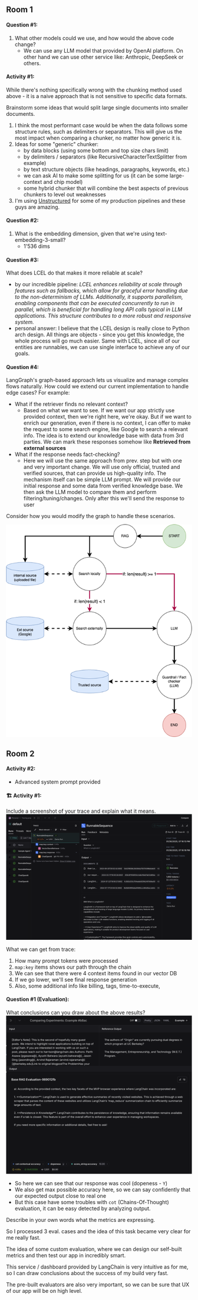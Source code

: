 ## Room 1

#### Question #1:

1. What other models could we use, and how would the above code change?
   - We can use any LLM model that provided by OpenAI platform. On other hand we can use other service like: Anthropic, DeepSeek or others.

#### Activity #1:

While there's nothing specifically wrong with the chunking method used above - it is a naive approach that is not sensitive to specific data formats.

Brainstorm some ideas that would split large single documents into smaller documents.

1. I think the most performant case would be when the data follows some structure rules, such as delimiters or separators. This will give us the most impact when comparing a chunker, no matter how generic it is.
2. Ideas for some "generic" chunker:
   - by data blocks (using some bottom and top size chars limit)
   - by delimiters / separators (like RecursiveCharacterTextSplitter from example)
   - by text structure objects (like headings, paragraphs, keywords, etc.)
   - we can ask AI to make some splitting for us (it can be some large-context and chip model)
   - some hybrid chunker that will combine the best aspects of previous chunkers to level out weaknesses
3. I'm using [Unstructured]("https://unstructured.io/") for some of my production pipelines and these guys are amazing.

#### Question #2:

1. What is the embedding dimension, given that we're using text-embedding-3-small?
   - 1'536 dims

#### Question #3:

What does LCEL do that makes it more reliable at scale?
   - by our incredible pipeline: _LCEL enhances reliability at scale through features such as fallbacks, which allow for graceful error handling due to the non-determinism of LLMs. Additionally, it supports parallelism, enabling components that can be executed concurrently to run in parallel, which is beneficial for handling long API calls typical in LLM applications. This structure contributes to a more robust and responsive system._
   - personal answer: I believe that the LCEL design is really close to Python arch design. All things are objects - since you get this knowledge, the whole process will go much easier. Same with LCEL, since all of our entities are runnables, we can use single interface to achieve any of our goals.

#### Question #4:
LangGraph's graph-based approach lets us visualize and manage complex flows naturally. How could we extend our current implementation to handle edge cases? For example:
- What if the retriever finds no relevant context?
  - Based on what we want to see. If we want our app strictly use provided context, then we're right here, we're okay. But if we want to enrich our generation, even if there is no context, I can offer to make the request to some search engine, like Google to search a relevant info. The idea is to extend our knowledge base with data from 3rd parties. We can mark these responses somehow like **Retrieved from external sources**
- What if the response needs fact-checking?
  - Here we will use the same approach from prev. step but with one and very important change. We will use only official, trusted and verified sources, that can provide us high-quality info. The mechanism itself can be simple LLM prompt. We will provide our initial response and some data from verified knowledge base. We then ask the LLM model to compare them and perform filtering/tuning/changes. Only after this we'll send the response to user

Consider how you would modify the graph to handle these scenarios.

![alt text](Session%204%20Graph%20desing.drawio.png "Title")

## Room 2

#### Activity #2:
- Advanced system prompt provided

#### 🏗️ Activity #1:
Include a screenshot of your trace and explain what it means.
![LangSmith trace](Screenshot_LangSmith.png "Title")

What we can get from trace:
1. How many prompt tokens were processed
2. `map:key` items shows our path through the chain
3. We can see that there were 4 context items found in our vector DB
4. If we go lower, we'll see final response generation
5. Also, some additional info like billing, tags, time-to-execute, 

#### Question #1 (Evaluation):
What conclusions can you draw about the above results?
![Evaluation 1](Screenshot_Eval_Case_1.png "Title")

- So here we can see that our response was cool (dopeness - `Y`)
- We also get max possible accuracy here, so we can say confidently that our expected output close to real one
- But this case have some troubles with `cot` (Chains-Of-Thought) evaluation, it can be easy detected by analyzing output.

Describe in your own words what the metrics are expressing.

So I processed 3 eval. cases and the idea of this task became very clear for me really fast. 

The idea of some custom evaluation, where we can design our self-built metrics and then test our app in incredibly smart.

This service / dashboard provided by LangChain is very intuitive as for me, so I can draw conclusions about the success of my build very fast.

The pre-built evaluators are also very important, so we can be sure that UX of our app will be on high level.
